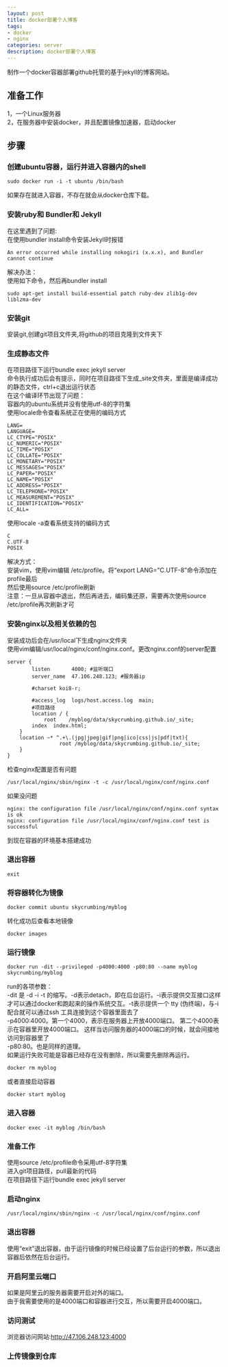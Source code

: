 ```yaml
---
layout: post
title: docker部署个人博客
tags:
- docker
- nginx
categories: server
description: docker部署个人博客
---
```

制作一个docker容器部署github托管的基于jekyll的博客网站。  

<!-- more -->

## 准备工作  
1，一个Linux服务器  
2，在服务器中安装docker，并且配置镜像加速器，启动docker  
## 步骤  
### 创建ubuntu容器，运行并进入容器内的shell  
```
sudo docker run -i -t ubuntu /bin/bash  
```
如果存在就进入容器，不存在就会从docker仓库下载。  
### 安装ruby和 Bundler和 Jekyll  
在这里遇到了问题:  
在使用bundler install命令安装Jekyll时报错  
```
An error occurred while installing nokogiri (x.x.x), and Bundler cannot continue
```
解决办法：  
使用如下命令，然后再bundler install  
```
sudo apt-get install build-essential patch ruby-dev zlib1g-dev liblzma-dev
```
### 安装git
安装git,创建git项目文件夹,将github的项目克隆到文件夹下  
### 生成静态文件  
在项目路径下运行bundle exec jekyll server  
命令执行成功后会有提示，同时在项目路径下生成\_site文件夹，里面是编译成功的静态文件，ctrl+c退出运行状态  
在这个编译环节出现了问题：  
容器内的ubuntu系统并没有使用utf-8的字符集  
使用locale命令查看系统正在使用的编码方式  
```
LANG=
LANGUAGE=
LC_CTYPE="POSIX"
LC_NUMERIC="POSIX"
LC_TIME="POSIX"
LC_COLLATE="POSIX"
LC_MONETARY="POSIX"
LC_MESSAGES="POSIX"
LC_PAPER="POSIX"
LC_NAME="POSIX"
LC_ADDRESS="POSIX"
LC_TELEPHONE="POSIX"
LC_MEASUREMENT="POSIX"
LC_IDENTIFICATION="POSIX"
LC_ALL=
```
使用locale -a查看系统支持的编码方式  
```
C
C.UTF-8
POSIX
```
解决方式：  
安装vim，使用vim编辑 /etc/profile。将“export LANG="C.UTF-8”命令添加在profile最后  
然后使用source /etc/profile刷新  
注意：一旦从容器中退出，然后再进去，编码集还原，需要再次使用source /etc/profile再次刷新才可   
### 安装nginx以及相关依赖的包  
安装成功后会在/usr/local下生成nginx文件夹  
使用vim编辑/usr/local/nginx/conf/nginx.conf。更改nginx.conf的server配置  
```
server {
        listen       4000; #监听端口
        server_name  47.106.248.123; #服务器ip 

        #charset koi8-r;

        #access_log  logs/host.access.log  main;
		#项目路径
        location / {
            root    /myblog/data/skycrumbing.github.io/_site;
	    index  index.html;
	}
	location ~* ^.+\.(jpg|jpeg|gif|png|ico|css|js|pdf|txt){
				 root /myblog/data/skycrumbing.github.io/_site;
	}
}
```
检查nginx配置是否有问题  
```
/usr/local/nginx/sbin/nginx -t -c /usr/local/nginx/conf/nginx.conf
```  
如果没问题  
```
nginx: the configuration file /usr/local/nginx/conf/nginx.conf syntax is ok
nginx: configuration file /usr/local/nginx/conf/nginx.conf test is successful
```
到现在容器的环境基本搭建成功  
### 退出容器  
```
exit
```
### 将容器转化为镜像  
```
docker commit ubuntu skycrumbing/myblog  
```
转化成功后查看本地镜像  
```
docker images
```  
### 运行镜像  
```
docker run -dit --privileged -p4000:4000 -p80:80 --name myblog skycrumbing/myblog
```  
run的各项参数：  
-dit 是 -d -i -t 的缩写。-d表示detach，即在后台运行。-i表示提供交互接口这样才可以通过docker和跑起来的操作系统交互。-t表示提供一个 tty (伪终端)，与-i配合就可以通过ssh 工具连接到这个容器里面去了  
-p4000:4000。第一个4000，表示在服务器上开放4000端口。 第二个4000表示在容器里开放4000端口。 这样当访问服务器的4000端口的时候，就会间接地访问到容器里了  
-p80:80。也是同样的道理。  
如果运行失败可能是容器已经存在没有删除，所以需要先删除再运行。    
```
docker rm myblog
```
或者直接启动容器  
```
docker start myblog
```
### 进入容器  
```
docker exec -it myblog /bin/bash
```
### 准备工作  
使用source /etc/profile命令采用utf-8字符集  
进入git项目路径，pull最新的代码  
在项目路径下运行bundle exec jekyll server  
### 启动nginx  
```
/usr/local/nginx/sbin/nginx -c /usr/local/nginx/conf/nginx.conf
```
### 退出容器
使用“exit”退出容器，由于运行镜像的时候已经设置了后台运行的参数，所以退出容器后依然在后台运行。  
### 开启阿里云端口  
如果是阿里云的服务器需要开启对外的端口。  
由于我需要使用的是4000端口和容器进行交互，所以需要开启4000端口。  
### 访问测试  
浏览器访问网站:http://47.106.248.123:4000  
### 上传镜像到仓库    





